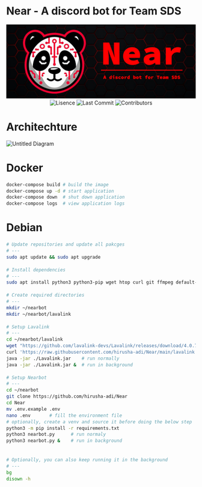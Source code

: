# Near - A discord bot for Team SDS

<p align="center">
    <img src="https://raw.githubusercontent.com/hirusha-adi/Near-Data/refs/heads/main/images/github/github-banner.png" alt="Lisence">
    <br>
    <img src="https://img.shields.io/github/license/hirusha-adi/Near?style=for-the-badge" alt="Lisence">
    <img src="https://img.shields.io/github/last-commit/hirusha-adi/Near?style=for-the-badge" alt="Last Commit">
    <img src="https://img.shields.io/github/contributors/hirusha-adi/Near?style=for-the-badge" alt="Contributors">
</p>

# Architechture

![Untitled Diagram](https://github.com/user-attachments/assets/571eaac5-9003-40f1-b3b5-0a7a8fb704e5)

# Docker

```bash
docker-compose build # build the image 
docker-compose up -d # start application
docker-compose down  # shut down application
docker-compose logs  # view application logs
```

# Debian

```bash
# Update repositories and update all pakcges
# ---
sudo apt update && sudo apt upgrade 

# Install dependencies
# ---
sudo apt install python3 python3-pip wget htop curl git ffmpeg default-jdk nano -y

# Create required directories
# ---
mkdir ~/nearbot
mkdir ~/nearbot/lavalink

# Setup Lavalink
# ---
cd ~/nearbot/lavalink
wget "https://github.com/lavalink-devs/Lavalink/releases/download/4.0.7/Lavalink.jar"
curl 'https://raw.githubusercontent.com/hirusha-adi/Near/main/lavalink.yml' >> 'application.yml'
java -jar ./Lavalink.jar    # run normally
java -jar ./Lavalink.jar &  # run in background

# Setup Nearbot
# ---
cd ~/nearbot
git clone https://github.com/hirusha-adi/Near
cd Near
mv .env.example .env
nano .env       # fill the environment file
# optionally, create a venv and source it before doing the below step
python3 -m pip install -r requirements.txt
python3 nearbot.py      # run normaly
python3 nearbot.py &    # run in background


# Optionally, you can also keep running it in the background
# ---
bg
disown -h
```
